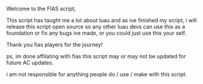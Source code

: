 Welcome to the FIAS script,

This script has taught me a lot about luau and as ive finished my script, i will
release this script open source so any other luau devs can use this as a foundation
or fix any bugs ive made, or you could just use this your self.

Thank you fias players for the journey!

ps, im done affilating with fias this script may or may not be updated for future AC updates.

i am not responsible for anything people do / use / make with this script.
